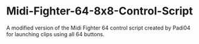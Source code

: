 # Midi-Fighter-64-8x8-Control-Script
A modified version of the Midi Fighter 64 control script created by Padi04 for launching clips using all 64 buttons.
